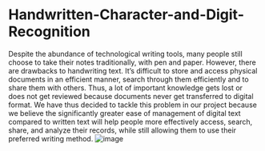 # Handwritten-Character-and-Digit-Recognition
Despite the abundance of technological writing tools, many people still choose to take their notes traditionally, with pen and paper. However, there are drawbacks to handwriting text. It’s difficult to store and access physical documents in an efficient manner, search through them efficiently and to share them with others. Thus, a lot of important knowledge gets lost or does not get reviewed because documents never get transferred to digital format. We have thus decided to tackle this problem in our project because we believe the significantly greater ease of management of digital text compared to written text will help people more effectively access, search, share, and analyze their records, while still allowing them to use their preferred writing method.
![image](https://user-images.githubusercontent.com/80695037/204592212-301fbb54-c304-48a6-b71f-e1045ce30f6a.png)
